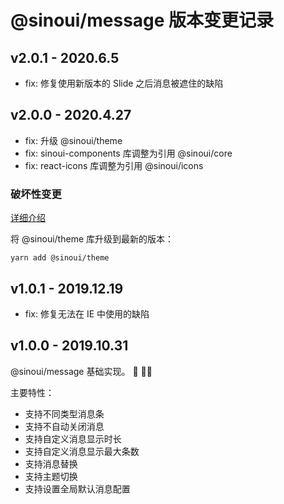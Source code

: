 # @sinoui/message 版本变更记录

## v2.0.1 - 2020.6.5

- fix: 修复使用新版本的 Slide 之后消息被遮住的缺陷

## v2.0.0 - 2020.4.27

- fix: 升级 @sinoui/theme
- fix: sinoui-components 库调整为引用 @sinoui/core
- fix: react-icons 库调整为引用 @sinoui/icons

### 破坏性变更

[详细介绍](https://github.com/sinoui/theme/blob/master/CHANGELOG.md#v100-beta1-2020224)

将 @sinoui/theme 库升级到最新的版本：

```shell
yarn add @sinoui/theme
```

## v1.0.1 - 2019.12.19

- fix: 修复无法在 IE 中使用的缺陷

## v1.0.0 - 2019.10.31

@sinoui/message 基础实现。 :tada: :tada::tada:

主要特性：

- 支持不同类型消息条
- 支持不自动关闭消息
- 支持自定义消息显示时长
- 支持自定义消息显示最大条数
- 支持消息替换
- 支持主题切换
- 支持设置全局默认消息配置
